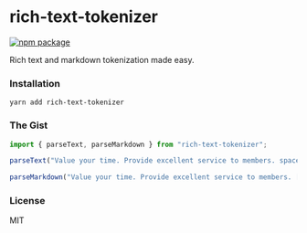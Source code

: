 # rich-text-tokenizer

[![npm package](https://badge.fury.io/js/rich-text-tokenizer.svg)](https://www.npmjs.org/package/rich-text-tokenizer)

Rich text and markdown tokenization made easy.

### Installation

```
yarn add rich-text-tokenizer
```

### The Gist

```javascript
import { parseText, parseMarkdown } from "rich-text-tokenizer";

parseText("Value your time. Provide excellent service to members. spacebring.com");

parseMarkdown("Value your time. Provide excellent service to members. [spacebring](https://www.spacebring.com)");
```

### License

MIT
